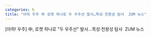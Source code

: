 ```yaml
---
categories: h
title: "아하 우주 中 로켓 하나로 두 우주선 발사…목성·천왕성 탐사  ZUM 뉴스"
---
```

[아하! 우주] 中, 로켓 하나로 "두 우주선" 발사…목성·천왕성 탐사&nbsp;&nbsp;ZUM 뉴스